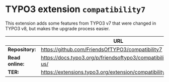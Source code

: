 # TYPO3 extension ``compatibility7``

This extension adds some features from TYPO3 v7 that were changed in TYPO3 v8,
but makes the upgrade process easier.

|                  | URL                                                                |
|------------------|--------------------------------------------------------------------|
| **Repository:**  | https://github.com/FriendsOfTYPO3/compatibility7                   |
| **Read online:** | https://docs.typo3.org/p/friendsoftypo3/compatibility7/main/en-us/ |
| **TER:**         | https://extensions.typo3.org/extension/compatibility7/             |
